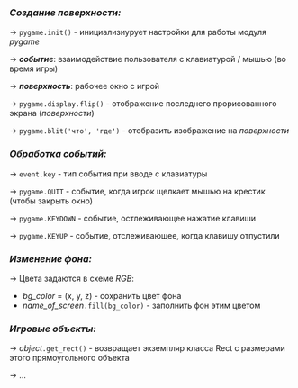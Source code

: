 ### _Создание поверхности:_

-> `pygame.init()` - инициализиурует настройки для работы модуля _pygame_

-> **_событие_**: взаимодействие пользователя с клавиатурой / мышью (во время игры)

-> **_поверхность_**: рабочее окно с игрой

-> `pygame.display.flip()` - отображение последнего прорисованного экрана (_поверхности_)

-> `pygame.blit('что', 'где')` - отобразить изображение на _поверхности_


### _Обработка событий:_

-> `event.key` - тип события при вводе с клавиатуры

-> `pygame.QUIT` - событие, когда игрок щелкает мышью на крестик (чтобы закрыть окно)

-> `pygame.KEYDOWN` - событие, остлеживающее нажатие клавиши

-> `pygame.KEYUP` - событие, отслеживающее, когда клавишу отпустили


### _Изменение фона:_

-> Цвета задаются в схеме _RGB_:
- _bg_color_ = (x, y, z) - сохранить цвет фона
- _name_of_screen_`.fill(bg_color)` - заполнить фон этим цветом

### _Игровые объекты:_

-> _object_`.get_rect()` - возвращает экземпляр класса Rect с размерами этого 
прямоугольного объекта

-> ...
